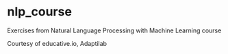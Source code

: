 # nlp_course

Exercises from Natural Language Processing with Machine Learning course

Courtesy of educative.io, Adaptilab
